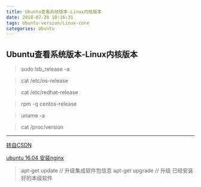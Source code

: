 ```yaml
---
title: Ubuntu查看系统版本-Linux内核版本
date: 2018-07-28 10:16:31
tags: Ubuntu-version/Linux-core
categories: Ubuntu
--- 
```

## Ubuntu查看系统版本-Linux内核版本

> sudo lsb_release -a

> cat /etc/os-release

> cat /etc/redhat-release

> rpm -q centos-release

> uname -a

> cat /proc/version

---
[转自CSDN](https://blog.csdn.net/haohaibo031113/article/details/70880864)

[ubuntu 16.04 安装nginx](https://www.baidu.com/s?wd=ubuntu%2016.04%20%E5%AE%89%E8%A3%85nginx&rsv_spt=1&rsv_iqid=0xe793a65000001553&issp=1&f=3&rsv_bp=1&rsv_idx=2&ie=utf-8&rqlang=cn&tn=98012088_4_dg&ch=1&rsv_enter=1&oq=linux%25E6%259F%25A5%25E7%259C%258Bubuntu%25E7%2589%2588%25E6%259C%25AC&rsv_t=34e0PL5TYi1wHhbecCDMqieWCC0vKelIGuYW2od1EexG3UzWpfxhsOZUSlHq896i5PxNjA&inputT=11285&rsv_pq=bb5b65e700002916&rsv_sug3=46&rsv_sug1=44&rsv_sug7=101&rsv_sug2=0&prefixsug=ubuntu%252016.04%2520%25E5%25AE%2589%25E8%25A3%2585&rsp=3&rsv_sug4=11985)

> apt-get update // 升级集成软件包信息
> apt-get upgrade // 升级 已经安装好的本级软件